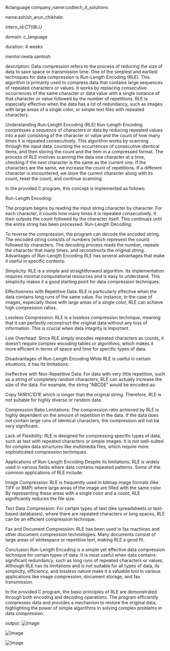 #clanguage
company_name:codtech_it_solutions


name:ashish_arun_chikhale.

intern_id:CT08LU

domain: c_language

duration: 4 weeks

mentor:neela santosh

description:
Data compression refers to the process of reducing the size of data to save space or transmission time. One of the simplest and earliest techniques for data compression is Run-Length Encoding (RLE). This algorithm is primarily used to compress data that contains large sequences of repeated characters or values. It works by replacing consecutive occurrences of the same character or data value with a single instance of that character or value followed by the number of repetitions. RLE is especially effective when the data has a lot of redundancy, such as images with large areas of a single color, or simple text files with repeated characters.

Understanding Run-Length Encoding (RLE)
Run-Length Encoding compresses a sequence of characters or data by reducing repeated values into a pair consisting of the character or value and the count of how many times it is repeated consecutively. This algorithm works by scanning through the input data, counting the occurrences of consecutive identical items, and then storing the count and the item in a compressed format.
The process of RLE involves scanning the data one character at a time, checking if the next character is the same as the current one. If the characters are the same, we increase the count of repetitions. If a different character is encountered, we store the current character along with its count, reset the count, and continue scanning.

In the provided C program, this concept is implemented as follows:

Run-Length Encoding:

The program begins by reading the input string character by character.
For each character, it counts how many times it is repeated consecutively.
It then outputs the count followed by the character itself.
This continues until the entire string has been processed.
Run-Length Decoding:

To reverse the compression, the program can decode the encoded string.
The encoded string consists of numbers (which represent the count) followed by characters.
The decoding process reads the number, repeats the character that many times, and reconstructs the original string.
Advantages of Run-Length Encoding
RLE has several advantages that make it useful in specific contexts:

Simplicity: RLE is a simple and straightforward algorithm. Its implementation requires minimal computational resources and is easy to understand. This simplicity makes it a good starting point for data compression techniques.

Effectiveness with Repetitive Data: RLE is particularly effective when the data contains long runs of the same value. For instance, in the case of images, especially those with large areas of a single color, RLE can achieve high compression ratios.

Lossless Compression: RLE is a lossless compression technique, meaning that it can perfectly reconstruct the original data without any loss of information. This is crucial when data integrity is important.

Low Overhead: Since RLE simply encodes repeated characters as counts, it doesn’t require complex encoding tables or algorithms, which makes it more efficient in terms of space and time for specific types of data.

Disadvantages of Run-Length Encoding
While RLE is useful in certain situations, it has its limitations:

Ineffective with Non-Repetitive Data: For data with very little repetition, such as a string of completely random characters, RLE can actually increase the size of the data. For example, the string "ABCDE" would be encoded as:

Copy
1A1B1C1D1E
which is longer than the original string. Therefore, RLE is not suitable for highly diverse or random data.

Compression Ratio Limitations: The compression ratio achieved by RLE is highly dependent on the amount of repetition in the data. If the data does not contain large runs of identical characters, the compression will not be very significant.

Lack of Flexibility: RLE is designed for compressing specific types of data, such as text with repeated characters or simple images. It is not well-suited for complex data structures like multimedia files, which require more sophisticated compression techniques.

Applications of Run-Length Encoding
Despite its limitations, RLE is widely used in various fields where data contains repeated patterns. Some of the common applications of RLE include:

Image Compression: RLE is frequently used in bitmap image formats (like TIFF or BMP) where large areas of the image are filled with the same color. By representing these areas with a single color and a count, RLE significantly reduces the file size.

Text Data Compression: For certain types of text (like spreadsheets or text-based databases), where there are repeated characters or long spaces, RLE can be an efficient compression technique.

Fax and Document Compression: RLE has been used in fax machines and other document compression technologies. Many documents consist of large areas of whitespace or repetitive text, making RLE a good fit.

Conclusion
Run-Length Encoding is a simple yet effective data compression technique for certain types of data. It is most useful when data contains significant redundancy, such as long runs of repeated characters or values. Although RLE has its limitations and is not suitable for all types of data, its simplicity, efficiency, and lossless nature make it a valuable tool in various applications like image compression, document storage, and fax transmission.

In the provided C program, the basic principles of RLE are demonstrated through both encoding and decoding operations. The program efficiently compresses data and provides a mechanism to restore the original data, highlighting the power of simple algorithms in solving complex problems in data compression.


output:
![Image](https://github.com/user-attachments/assets/f632ea67-3044-4d45-9bba-44aabfc85b05)

![Image](https://github.com/user-attachments/assets/d12735fd-39f4-4c37-a462-626382c2bc56)

![Image](https://github.com/user-attachments/assets/a7f2cad5-a348-406a-9731-d767757339e8)




